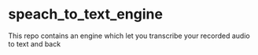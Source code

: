 # speach_to_text_engine
This repo contains an engine which let you transcribe your recorded audio to text and back
